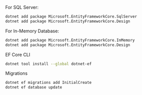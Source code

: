 For SQL Server:
```bash
dotnet add package Microsoft.EntityFrameworkCore.SqlServer
dotnet add package Microsoft.EntityFrameworkCore.Design
```

For In-Memory Database:
```bash
dotnet add package Microsoft.EntityFrameworkCore.InMemory
dotnet add package Microsoft.EntityFrameworkCore.Design
```

EF Core CLI
```bash
dotnet tool install --global dotnet-ef
```     

Migrations
```bash
dotnet ef migrations add InitialCreate
dotnet ef database update
```

